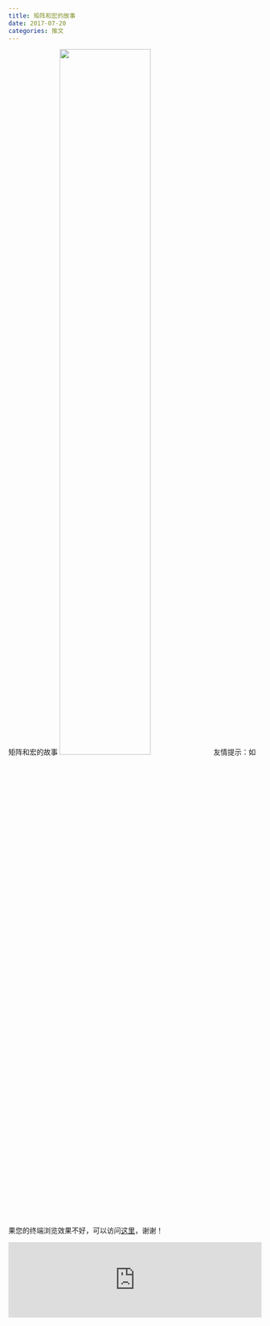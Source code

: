 ```yaml
---
title: 矩阵和宏的故事
date: 2017-07-20
categories: 推文
---
```

矩阵和宏的故事
<img src="http://mmbiz.qpic.cn/mmbiz_jpg/ACviaWTBFxhYYdriaEx3Cn5k1CMmNMHWzvUgRBV85d9rLmOEIL13LNSMKOHZYQOuKsS3phT5icqRZySrLNMIavTLw/0?wx_fmt.jpeg" style="width: 60%; height: auto;"/><!--more-->
友情提示：如果您的终端浏览效果不好，可以访问[这里](https://stata-club.github.io/stata_article/2017-07-20.html)，谢谢！
<iframe src="https://stata-club.github.io/stata_article/2017-07-20.html" id="iframepage" frameborder="0" scrolling="no" marginheight="0" marginwidth="0" width="100%" onLoad="iFrameHeight()"></iframe>
<script type="text/javascript" language="javascript">
function iFrameHeight() {
var ifm= document.getElementById("iframepage");
var subWeb = document.frames ? document.frames["iframepage"].document : ifm.contentDocument;   
if(ifm != null && subWeb != null) {
 ifm.height = subWeb.body.scrollHeight;
} 
} 
</script> 